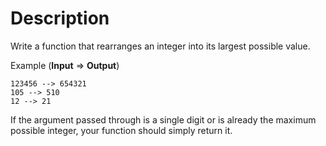 # Description

Write a function that rearranges an integer into its largest possible value.

Example (**Input** ⇒ **Output**)

```
123456 --> 654321
105 --> 510
12 --> 21
```

If the argument passed through is a single digit or is already the maximum possible integer, your function should simply return it.
